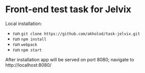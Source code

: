 # Front-end test task for Jelvix

Local installation: 
  * run `git clone https://github.com/akholod/task-jelvix.git`
  * run `npm install`
  * run `webpack`
  * run `npm start`
  
After installation app will be served on port 8080; navigate to http://localhost:8080/

